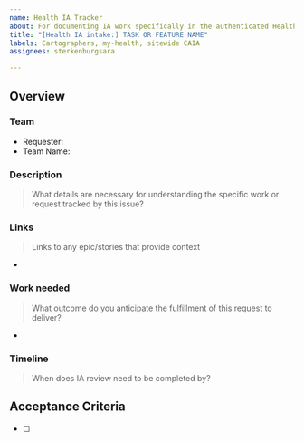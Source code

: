 ```yaml
---
name: Health IA Tracker
about: For documenting IA work specifically in the authenticated Health space
title: "[Health IA intake:] TASK OR FEATURE NAME"
labels: Cartographers, my-health, sitewide CAIA
assignees: sterkenburgsara

---
```


## Overview

### Team

- Requester: 
- Team Name: 

### Description
> What details are necessary for understanding the specific work or request tracked by this issue?

### Links

> Links to any epic/stories that provide context
- 


### Work needed

> What outcome do you anticipate the fulfillment of this request to deliver?
- 

### Timeline
> When does IA review need to be completed by?

## Acceptance Criteria
- [ ]
